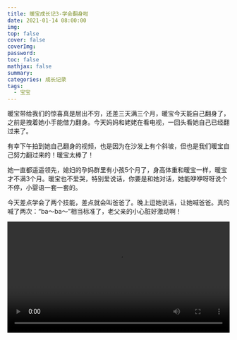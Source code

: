 ```yaml
---
title: 暖宝成长记3-学会翻身啦
date: 2021-01-14 08:00:00
img: 
top: false
cover: false
coverImg: 
password: 
toc: false
mathjax: false
summary: 
categories: 成长记录
tags:
  - 宝宝
---
```


暖宝带给我们的惊喜真是层出不穷，还差三天满三个月，暖宝今天能自己翻身了，之前是拽着她小手能借力翻身。今天妈妈和姥姥在看电视，一回头看她自己已经翻过来了。

有幸下午拍到她自己翻身的视频，也是因为在沙发上有个斜坡，但也是我们暖宝自己努力翻过来的！暖宝太棒了！

她一直都遥遥领先，媳妇的孕妈群里有小孩5个月了，身高体重和暖宝一样，暖宝才不满3个月。暖宝也不爱哭，特别爱说话，你要是和她对话，她能咿咿呀呀说个不停，小婴语一套一套的。

今天差点学会了两个技能，差点就会叫爸爸了。晚上逗她说话，让她喊爸爸。真的喊了两次：“ba～ba～”相当标准了，老父亲的小心脏好激动啊！



<video  width="100%" height="auto" controls> 
  <source src="https://imagedb-1257991841.cos.ap-beijing.myqcloud.com/163903.MP4"> 
</video>

